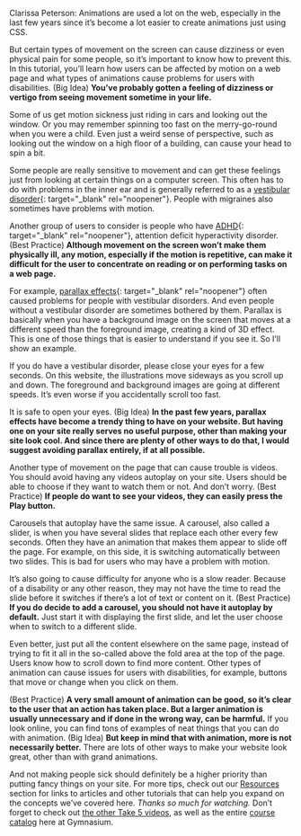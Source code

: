 Clarissa Peterson: Animations are used a lot on the web, especially in the last few years since it’s become a lot easier to create animations just using CSS.

But certain types of movement on the screen can cause dizziness or even physical pain for some people, so it’s important to know how to prevent this. In this tutorial, you’ll learn how users can be affected by motion on a web page and what types of animations cause problems for users with disabilities. (Big Idea) **You’ve probably gotten a feeling of dizziness or vertigo from seeing movement sometime in your life.**

Some of us get motion sickness just riding in cars and looking out the window. Or you may remember spinning too fast on the merry-go-round when you were a child. Even just a weird sense of perspective, such as looking out the window on a high floor of a building, can cause your head to spin a bit.

Some people are really sensitive to movement and can get these feelings just from looking at certain things on a computer screen. This often has to do with problems in the inner ear and is generally referred to as a [vestibular disorder][1]{: target="_blank" rel="noopener"}. People with migraines also sometimes have problems with motion.

Another group of users to consider is people who have [ADHD][2]{: target="_blank" rel="noopener"}, attention deficit hyperactivity disorder. (Best Practice) **Although movement on the screen won’t make them physically ill, any motion, especially if the motion is repetitive, can make it difficult for the user to concentrate on reading or on performing tasks on a web page.**

For example, [parallax effects][3]{: target="_blank" rel="noopener"} often caused problems for people with vestibular disorders. And even people without a vestibular disorder are sometimes bothered by them. Parallax is basically when you have a background image on the screen that moves at a different speed than the foreground image, creating a kind of 3D effect. This is one of those things that is easier to understand if you see it. So I’ll show an example.

If you do have a vestibular disorder, please close your eyes for a few seconds. On this website, the illustrations move sideways as you scroll up and down. The foreground and background images are going at different speeds. It’s even worse if you accidentally scroll too fast.

It is safe to open your eyes. (Big Idea) **In the past few years, parallax effects have become a trendy thing to have on your website. But having one on your site really serves no useful purpose, other than making your site look cool. And since there are plenty of other ways to do that, I would suggest avoiding parallax entirely, if at all possible.**

Another type of movement on the page that can cause trouble is videos. You should avoid having any videos autoplay on your site. Users should be able to choose if they want to watch them or not. And don’t worry. (Best Practice) **If people do want to see your videos, they can easily press the Play button.**

Carousels that autoplay have the same issue. A carousel, also called a slider, is when you have several slides that replace each other every few seconds. Often they have an animation that makes them appear to slide off the page. For example, on this side, it is switching automatically between two slides. This is bad for users who may have a problem with motion.

It’s also going to cause difficulty for anyone who is a slow reader. Because of a disability or any other reason, they may not have the time to read the slide before it switches if there’s a lot of text or content on it. (Best Practice) **If you do decide to add a carousel, you should not have it autoplay by default.** Just start it with displaying the first slide, and let the user choose when to switch to a different slide.

Even better, just put all the content elsewhere on the same page, instead of trying to fit it all in the so-called above the fold area at the top of the page. Users know how to scroll down to find more content. Other types of animation can cause issues for users with disabilities, for example, buttons that move or change when you click on them.

(Best Practice) **A very small amount of animation can be good, so it’s clear to the user that an action has taken place. But a larger animation is usually unnecessary and if done in the wrong way, can be harmful.** If you look online, you can find tons of examples of neat things that you can do with animation. (Big Idea) **But keep in mind that with animation, more is not necessarily better.** There are lots of other ways to make your website look great, other than with grand animations.

And not making people sick should definitely be a higher priority than putting fancy things on your site. For more tips, check out our [Resources][0] section for links to articles and other tutorials that can help you expand on the concepts we’ve covered here. *Thanks so much for watching.* Don’t forget to check out [the other Take 5 videos][4], as well as the entire [course catalog][5] here at Gymnasium.

[0]: #tutorial-resources
[1]: https://vestibular.org/article/what-is-vestibular/
[2]: https://www.nhs.uk/conditions/attention-deficit-hyperactivity-disorder-adhd/
[3]: https://www.webaxe.org/vestibular-issues-parallax-design/
[4]: /courses/take5/
[5]: /courses/

